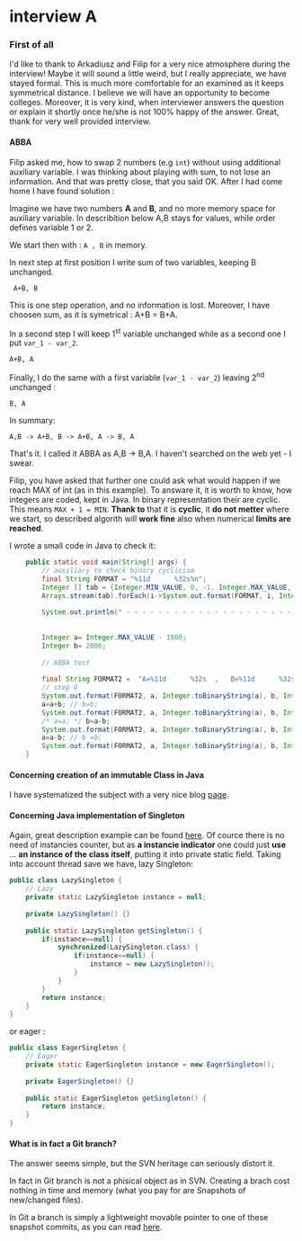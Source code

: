 # interview A

### First of all
I'd like to thank to Arkadiusz and Filip for a very nice atmosphere during the interview!
Maybe it will sound a little weird, but I really appreciate, we have stayed formal. This is much more comfortable 
for an examined as it keeps symmetrical distance. I believe we will have an opportunity to become colleges.
Moreover, it is very kind, when interviewer answers the question or explain it shortly once he/she is not 100% happy 
of the answer. 
Great, thank for very well provided interview.


#### ABBA
Filip asked me, how to swap 2 numbers (e.g ```int```) without using additional auxiliary variable.
I was thinking about playing with sum, to not lose an information. And that was pretty close, that you said OK.
After I had come home I have found solution :

Imagine we have two numbers **A** and **B**, and no more memory space for auxiliary variable. 
In describition below A,B stays for values, while order defines variable 1 or 2.

We start then with :
```A , B```
in memory. 

In next step at first position I write sum of two variables, keeping B unchanged.

``` A+B, B```

This is one step operation, and no information is lost. Moreover, I have choosen sum, as it is symetrical : A+B = B+A.

In a second step I will keep 1<sup>st</sup> variable unchanged while as a second one I put `var_1 - var_2`.

```A+B, A```

Finally, I do the same with a first variable (`var_1 - var_2`) leaving 2<sup>nd</sup> unchanged :

```B, A```

In summary:

```A,B -> A+B, B -> A+B, A -> B, A ```

That's it. I called it ABBA as A,B -> B,A. I haven't searched on the web yet - I swear.

Filip, you have asked that further one could ask what would happen if we reach MAX of int (as in this example).
To answare it, it is worth to know, how integers are coded, kept in Java. In binary representation their are cyclic.
This means `MAX + 1 = MIN`. **Thank to** that it is **cyclic**, it **do not metter** where we start, so described algorith will **work fine** also when numerical **limits are reached**.

I wrote a small code in Java to check it:
```java
	public static void main(String[] args) {
		// auxiliary to check binary cyclicism
		final String FORMAT = "%11d      %32s%n";
		Integer [] tab = {Integer.MIN_VALUE, 0, -1, Integer.MAX_VALUE, Integer.MAX_VALUE + 1};
		Arrays.stream(tab).forEach(i->System.out.format(FORMAT, i, Integer.toBinaryString(i)));
		
		System.out.println(" - - - - - - - - - - - - - - - - - - - - - - - - - - - - - - - - - - - - - - - - - -");
		
		
		Integer a= Integer.MAX_VALUE - 1000;
		Integer b= 2000;
		
		// ABBA test
		
		final String FORMAT2 =  "A=%11d      %32s  ,   B=%11d      %32s%n";
		// step 0
		System.out.format(FORMAT2, a, Integer.toBinaryString(a), b, Integer.toBinaryString(b));
		a=a+b; // b=b; 
		System.out.format(FORMAT2, a, Integer.toBinaryString(a), b, Integer.toBinaryString(b));
		/* a=a; */ b=a-b;
		System.out.format(FORMAT2, a, Integer.toBinaryString(a), b, Integer.toBinaryString(b));
		a=a-b; // b =b;
		System.out.format(FORMAT2, a, Integer.toBinaryString(a), b, Integer.toBinaryString(b));
	}
```

#### Concerning creation of an immutable Class in Java
I have systematized the subject with a very nice blog [page](https://www.journaldev.com/129/how-to-create-immutable-class-in-java). 

#### Concerning Java implementation of Singleton
Again, great description example can be found [here](https://www.javaworld.com/article/2073352/core-java/simply-singleton.html?page=2).
Of cource there is no need of instancies counter, but as **a instancie indicator** one could just **use** ... **an instance of the class itself**, putting it into private static field.
Taking into account thread save we have, lazy Singleton:
```java
public class LazySingleton {
	// Lazy
	private static LazySingleton instance = null;
	
	private LazySingleton() {}
	
	public static LazySingleton getSingleton() {
		if(instance==null) {
			synchronized(LazySingleton.class) {
				if(instance==null) {
					instance = new LazySingleton();
				}
			}
		}
		return instance;
	}
}
```
or eager :
```java
public class EagerSingleton {
	// Eager
	private static EagerSingleton instance = new EagerSingleton();
	
	private EagerSingleton() {}
	
	public static EagerSingleton getSingleton() {
		return instance;
	}
}
```
#### What is in fact a Git branch?
The answer seems simple, but the SVN heritage can seriously distort it.

In fact in Git branch is not a phisical object as in SVN. 
Creating a brach cost nothing in time and memory (what you pay for are Snapshots of new/changed files).

In Git a branch is simply a lightweight movable pointer to one of these snapshot commits, as you can read [here](https://git-scm.com/book/en/v1/Git-Branching-What-a-Branch-Is).
